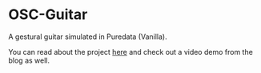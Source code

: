 # OSC-Guitar
A gestural guitar simulated in Puredata (Vanilla).

You can read about the project [here](https://jacksongoo.de/osc-guitar/) and check out a video demo from the blog as well.
